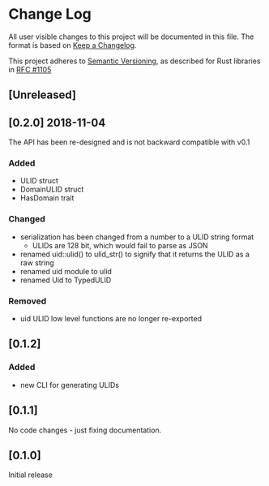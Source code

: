 # Change Log

All user visible changes to this project will be documented in this file. The format is based on [Keep a Changelog](http://keepachangelog.com/).

This project adheres to [Semantic Versioning](http://semver.org/), as described for Rust libraries in [RFC #1105](https://github.com/rust-lang/rfcs/blob/master/text/1105-api-evolution.md)

## \[Unreleased\]

## \[0.2.0\] 2018-11-04

The API has been re-designed and is not backward compatible with v0.1

### Added
- ULID struct
- DomainULID struct
- HasDomain trait

### Changed
- serialization has been changed from a number to a ULID string format
  - ULIDs are 128 bit, which would fail to parse as JSON
- renamed uid::ulid() to ulid_str() to signify that it returns the ULID as a raw string
- renamed uid module to ulid
- renamed Uid to TypedULID

### Removed
- uid ULID low level functions are no longer re-exported  

## \[0.1.2\]

### Added
- new CLI for generating ULIDs

## \[0.1.1\]

No code changes - just fixing documentation.

## \[0.1.0\]

Initial release